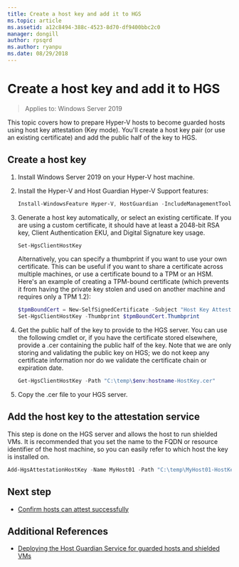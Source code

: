 ```yaml
---
title: Create a host key and add it to HGS
ms.topic: article
ms.assetid: a12c8494-388c-4523-8d70-df9400bbc2c0
manager: dongill
author: rpsqrd
ms.author: ryanpu
ms.date: 08/29/2018
---
```


# Create a host key and add it to HGS

>Applies to: Windows Server 2019

This topic covers how to prepare Hyper-V hosts to become guarded hosts using host key attestation (Key mode). You'll create a host key pair (or use an existing certificate) and add the public half of the key to HGS.

## Create a host key

1. Install Windows Server 2019 on your Hyper-V host machine.
2. Install the Hyper-V and Host Guardian Hyper-V Support features:

    ```powershell
    Install-WindowsFeature Hyper-V, HostGuardian -IncludeManagementTools -Restart
    ```

3. Generate a host key automatically, or select an existing certificate. If you are using a custom certificate, it should have at least a 2048-bit RSA key, Client Authentication EKU, and Digital Signature key usage.

    ```powershell
    Set-HgsClientHostKey
    ```

    Alternatively, you can specify a thumbprint if you want to use your own certificate.
    This can be useful if you want to share a certificate across multiple machines, or use a certificate bound to a TPM or an HSM. Here's an example of creating a TPM-bound certificate (which prevents it from having the private key stolen and used on another machine and requires only a TPM 1.2):

    ```powershell
    $tpmBoundCert = New-SelfSignedCertificate -Subject "Host Key Attestation ($env:computername)" -Provider "Microsoft Platform Crypto Provider"
    Set-HgsClientHostKey -Thumbprint $tpmBoundCert.Thumbprint
    ```

4. Get the public half of the key to provide to the HGS server. You can use the following cmdlet or, if you have the certificate stored elsewhere, provide a .cer containing the public half of the key. Note that we are only storing and validating the public key on HGS; we do not keep any certificate information nor do we validate the certificate chain or expiration date.

    ```powershell
    Get-HgsClientHostKey -Path "C:\temp\$env:hostname-HostKey.cer"
    ```

5. Copy the .cer file to your HGS server.

## Add the host key to the attestation service

This step is done on the HGS server and allows the host to run shielded VMs. It is recommended that you set the name to the FQDN or resource identifier of the host machine, so you can easily refer to which host the key is installed on.

```powershell
Add-HgsAttestationHostKey -Name MyHost01 -Path "C:\temp\MyHost01-HostKey.cer"
```

## Next step

- [Confirm hosts can attest successfully](guarded-fabric-confirm-hosts-can-attest-successfully.md)

## Additional References

- [Deploying the Host Guardian Service for guarded hosts and shielded VMs](guarded-fabric-deploying-hgs-overview.md)
